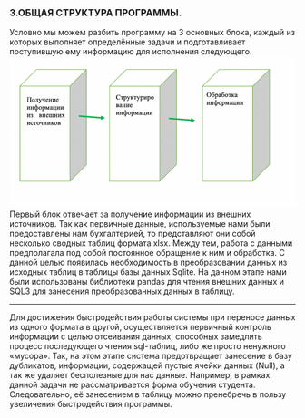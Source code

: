 ### 3.ОБЩАЯ СТРУКТУРА ПРОГРАММЫ.
Условно мы можем разбить программу на 3 основных блока, каждый из которых выполняет определённые задачи и подготавливает  поступившую ему информацию для исполнения следующего.
![alt text](https://github.com/Kiri28/Data-analysis_project/blob/master/Picture1.png)
Первый блок отвечает за получение информации из внешних источников. Так как первичные данные, используемые нами были предоставлены нам бухгалтерией, то представляют они собой несколько сводных таблиц формата xlsx. Между тем, работа с данными предполагала под собой постоянное обращение к ним и обработка. С данной целью появилась необходимость в преобразовании данных из исходных таблиц в таблицы базы данных Sqlite. На данном этапе нами были использованы библиотеки pandas для чтения внешних данных и SQL3 для занесения преобразованных данных в таблицу. 
___________________________
Для достижения быстродействия работы системы при переносе данных из одного формата в другой, осуществляется первичный контроль информации с целью отсеивания данных, способных замедлить процесс последующего чтения sql-таблиц, либо же просто ненужного «мусора». Так, на этом этапе система предотвращает занесение в базу дубликатов, информации, содержащей пустые ячейки данных (Null), а так же удаляет бесполезные для нас данные. Например, в рамках данной задачи не рассматривается форма обучения студента. Следовательно, её занесением в таблицу можно пренебречь в пользу увеличения быстродействия программы.  



